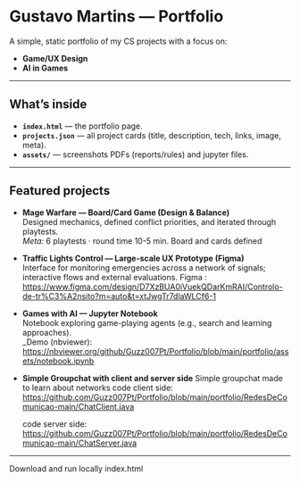 # Gustavo Martins — Portfolio

A simple, static portfolio of my CS projects with a focus on:
- **Game/UX Design** 
- **AI in Games** 


---

## What’s inside

- **`index.html`** — the portfolio page.
- **`projects.json`** — all project cards (title, description, tech, links, image, meta).
- **`assets/`** — screenshots PDFs (reports/rules) and jupyter files.




---

## Featured projects

- **Mage Warfare — Board/Card Game (Design & Balance)**  
  Designed mechanics, defined conflict priorities, and iterated through playtests.  
  _Meta:_ 6 playtests · round time 10-5 min. Board and cards defined

- **Traffic Lights Control — Large-scale UX Prototype (Figma)**  
  Interface for monitoring emergencies across a network of signals; interactive flows and external evaluations.
  Figma : https://www.figma.com/design/D7XzBUA0iVuekQDarKmRAI/Controlo-de-tr%C3%A2nsito?m=auto&t=xtJwgTr7dlaWLCf6-1

- **Games with AI — Jupyter Notebook**  
  Notebook exploring game-playing agents (e.g., search and learning approaches).  
  _Demo (nbviewer): https://nbviewer.org/github/Guzz007Pt/Portfolio/blob/main/portfolio/assets/notebook.ipynb

- **Simple Groupchat with client and server side**
  Simple groupchat made to learn about networks
  code client side: https://github.com/Guzz007Pt/Portfolio/blob/main/portfolio/RedesDeComunicao-main/ChatClient.java

  code server side: https://github.com/Guzz007Pt/Portfolio/blob/main/portfolio/RedesDeComunicao-main/ChatServer.java
---

Download and run locally index.html

